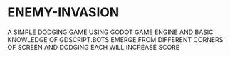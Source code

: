 # ENEMY-INVASION
A SIMPLE DODGING GAME USING GODOT GAME ENGINE AND BASIC KNOWLEDGE OF GDSCRIPT.BOTS EMERGE FROM DIFFERENT CORNERS OF SCREEN AND DODGING EACH WILL INCREASE SCORE
